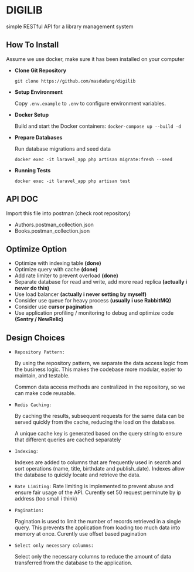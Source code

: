 # DIGILIB
simple RESTful API for a library management system

## How To Install
Assume we use docker, make sure it has been installed on your computer

- **Clone Git Repository**

    `git clone https://github.com/masdudung/digilib`

- **Setup Environment**

    Copy `.env.example` to `.env` to configure environment variables.  

- **Docker Setup** 

    Build and start the Docker containers: ```docker-compose up --build -d ```

- **Prepare Databases**

    Run database migrations and seed data

    `docker exec -it laravel_app php artisan migrate:fresh --seed`

- **Running Tests**
    
    `docker exec -it laravel_app php artisan test`

## API DOC
Import this file into postman (check root repository) 
- Authors.postman_collection.json
- Books.postman_collection.json

## Optimize Option
- Optimize with indexing table **(done)**
- Optimize query with cache **(done)**
- Add rate limiter to prevent overload **(done)**
- Separate database for read and write, add more read replica **(actually i never do this)**
- Use load balancer **(actually i never setting by myself)**
- Consider use queue for heavy process **(usually i use RabbitMQ)**
- Consider use **cursor pagination**
- Use application profiling / monitoring to debug and optimize code **(Sentry / NewRelic)**

## Design Choices
- `Repository Pattern:`

    By using the repository pattern, we separate the data access logic from the business logic. This makes the codebase more modular, easier to maintain, and testable.

    Common data access methods are centralized in the repository, so we can make code reusable.

- `Redis Caching:`

    By caching the results, subsequent requests for the same data can be served quickly from the cache, reducing the load on the database.

    A unique cache key is generated based on the query string to ensure that different queries are cached separately

- `Indexing:`

    Indexes are added to columns that are frequently used in search and sort operations (name, title, birthdate and publish_date). Indexes allow the database to quickly locate and retrieve the data.

- `Rate Limiting:`
    Rate limiting is implemented to prevent abuse and ensure fair usage of the API. Curently set 50 request perminute by ip address (too small i think)

- `Pagination:`

    Pagination is used to limit the number of records retrieved in a single query. This prevents the application from loading too much data into memory at once.
    Curently use offset based pagination

- `Select only necessary columns:`

    Select only the necessary columns to reduce the amount of data transferred from the database to the application.
